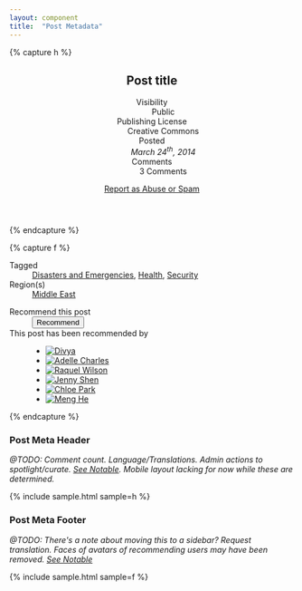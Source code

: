 ```yaml
---
layout: component
title:  "Post Metadata"
---
```


{% capture h %}
<article class="node-journal-post">
  <header>
    <h2>Post title</h2>
    <dl>
      <dt>Visibility</dt>
      <dd><span class="icon-public">Public</span></dd>
      <dt>Publishing License</dt>
      <dd><a class="icon-cc">Creative Commons</a></dd>
      <dt>Posted</dt>
      <dd><em>March 24<sup>th</sup>, 2014</em></dd>
      <dt>Comments</dt>
      <dd>3 Comments</dd>
    </dl>
    <a href="#" class="icon-abuse">Report as Abuse or Spam</a>
  </header>
</article>
{% endcapture %}

{% capture f %}
<article class="node-journal-post">
  <footer>
    <dl class="post-meta">
      <dt><span class="icon-tags">Tagged</span></dt>
      <dd>
        <a href="#">Disasters and Emergencies</a>,
        <a href="#">Health</a>,
        <a href="#">Security</a>
      </dd>
      <dt><span class="icon-region">Region(s)</span></dt>
      <dd>
        <a href="#">Middle East</a>
      </dd>
    </dl>
    <dl class="recommend">
      <dt>Recommend this post</dt>
      <dd class="cta"><button class="btn-aux1">Recommend</button></dd>
      <dt>This post has been recommended by</dt>
      <dd class="users">
        <ul>
          <li><a href="#">
            <img src="https://s3.amazonaws.com/uifaces/faces/twitter/divya/128.jpg" alt="Divya">
          </a></li>
          <li><a href="#">
            <img src="https://s3.amazonaws.com/uifaces/faces/twitter/adellecharles/128.jpg" alt="Adelle Charles">
          </a></li>
          <li><a href="#">
            <img src="https://s3.amazonaws.com/uifaces/faces/twitter/raquelwilson/128.jpg" alt="Raquel Wilson">
          </a></li>
          <li><a href="#">
            <img src="https://s3.amazonaws.com/uifaces/faces/twitter/jennyshen/128.jpg" alt="Jenny Shen">
          </a></li>
          <li><a href="#">
            <img src="https://s3.amazonaws.com/uifaces/faces/twitter/chloepark/128.jpg" alt="Chloe Park">
          </a></li>
          <li><a href="#">
            <img src="https://s3.amazonaws.com/uifaces/faces/twitter/menghe/128.jpg" alt="Meng He">
          </a></li>
        </ul>
      </dd>
    </dl>
  </footer>
</article>
{% endcapture %}

### Post Meta Header

_@TODO: Comment count. Language/Translations. Admin actions to spotlight/curate.
[See Notable](https://notableapp.com/posts/819002#annotate/819002). Mobile
layout lacking for now while these are determined._

{% include sample.html sample=h %}


### Post Meta Footer

_@TODO: There's a note about moving this to a sidebar? Request translation.
Faces of avatars of recommending users may have been removed.
[See Notable](https://notableapp.com/posts/819002#annotate/819002)_

{% include sample.html sample=f %}
